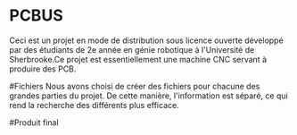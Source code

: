 # PCBUS
Ceci est un projet en mode de distribution sous licence ouverte développé par des étudiants de 2e année en génie robotique à l'Université de Sherbrooke.Ce projet est essentiellement une machine CNC servant à produire des PCB.

#Fichiers
Nous avons choisi de créer des fichiers pour chacune des grandes parties du projet. De cette manière, l'information est séparé, ce qui rend la recherche des différents plus efficace.

#Produit final

